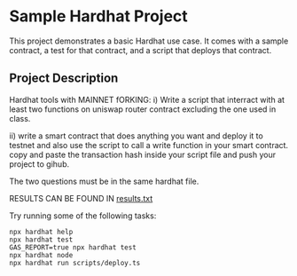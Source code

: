 # Sample Hardhat Project

This project demonstrates a basic Hardhat use case. It comes with a sample contract, a test for that contract, and a script that deploys that contract.

## Project Description
Hardhat tools with MAINNET fORKING:
i)  Write a script that interract with at least two functions on uniswap router contract excluding the one used in class.

ii) write a smart contract that does anything you want and deploy it to testnet and also use the script to call a write function in your smart contract.
                copy and paste the transaction hash inside your script file and push your project to gihub.


The two questions must be in the same hardhat file.

RESULTS CAN BE FOUND IN [results.txt]()

Try running some of the following tasks:

```shell
npx hardhat help
npx hardhat test
GAS_REPORT=true npx hardhat test
npx hardhat node
npx hardhat run scripts/deploy.ts
```

